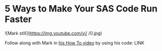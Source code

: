 # 5 Ways to Make Your SAS Code Run Faster 

![Mark still](https://img.youtube.com/vi/   /0.jpg)

Follow along with Mark in [his How To video](LINK) by using his code: LINK




